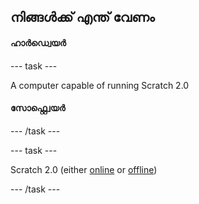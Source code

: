 ## നിങ്ങൾക്ക് എന്ത് വേണം

#### ഹാർഡ്വെയർ

\--- task \---

A computer capable of running Scratch 2.0

#### സോഫ്റ്റ്വെയർ

\--- /task \---

\--- task \---

Scratch 2.0 (either [online](https://scratch.mit.edu/projects/editor/) or [offline](https://scratch.mit.edu/scratch2download/))

\--- /task \---